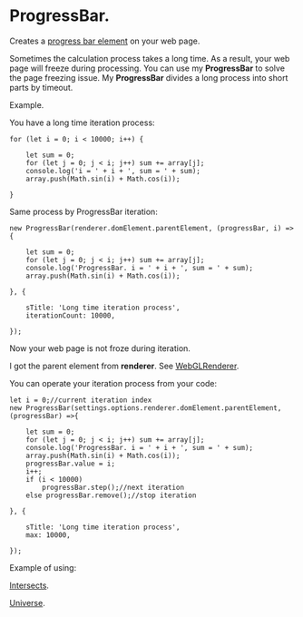 # ProgressBar.

Creates a [progress bar element](https://developer.mozilla.org/en-US/docs/Web/HTML/Element/input/range) on your web page.

Sometimes the calculation process takes a long time. As a result, your web page will freeze during processing. You can use my <b>ProgressBar</b> to solve the page freezing issue.
My <b>ProgressBar</b> divides a long process into short parts by timeout.

Example.

You have a long time iteration process:

```
for (let i = 0; i < 10000; i++) {

	let sum = 0;
	for (let j = 0; j < i; j++) sum += array[j];
	console.log('i = ' + i + ', sum = ' + sum);
	array.push(Math.sin(i) + Math.cos(i));

}
```
Same process by ProgressBar iteration:
```
new ProgressBar(renderer.domElement.parentElement, (progressBar, i) =>{

	let sum = 0;
	for (let j = 0; j < i; j++) sum += array[j];
	console.log('ProgressBar. i = ' + i + ', sum = ' + sum);
	array.push(Math.sin(i) + Math.cos(i));
	
}, {

	sTitle: 'Long time iteration process',
	iterationCount: 10000,

});
```
Now your web page is not froze during iteration.

I got the parent element from <b>renderer</b>. See [WebGLRenderer](https://threejs.org/docs/index.html?q=WebGLRenderer#api/en/renderers/WebGLRenderer).

You can operate your iteration process from your code:
```
let i = 0;//current iteration index
new ProgressBar(settings.options.renderer.domElement.parentElement, (progressBar) =>{

	let sum = 0;
	for (let j = 0; j < i; j++) sum += array[j];
	console.log('ProgressBar. i = ' + i + ', sum = ' + sum);
	array.push(Math.sin(i) + Math.cos(i));
	progressBar.value = i;
	i++;
	if (i < 10000)
		progressBar.step();//next iteration
	else progressBar.remove();//stop iteration
	
}, {

	sTitle: 'Long time iteration process',
	max: 10000,

});
```

Example of using:

[Intersects](https://raw.githack.com/anhr/commonNodeJS/master/intersections/jsdoc/index.html).

[Universe](https://github.com/anhr/universe).


